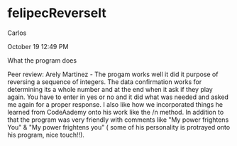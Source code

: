 # felipecReverseIt
Carlos 

October 19 12:49 PM

What the program does

Peer review: Arely Martinez - The progam works well it did it purpose of reversing a sequence of integers. The data confirmation works for determining its a whole number and at the end when it ask if they play again. You have to enter in yes or no and it did what was needed and asked me again for a proper response. I also like how we incorporated things he learned from CodeAademy onto his work like the /n method. In addition to that the program was very friendly with comments like "My power frightens You" & "My power frightens you" ( some of his personality is protrayed onto his program, nice touch!!).

